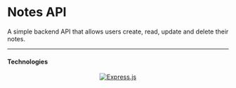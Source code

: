 # Notes API

A simple backend API that allows users create, read, update and delete their notes.

***

#### Technologies
<div align="center">

  <a href="">![Express.js](https://img.shields.io/badge/express.js-%23404d59.svg?style=for-the-badge&logo=express&logoColor=%2361DAFB)</a>
  
</div>

